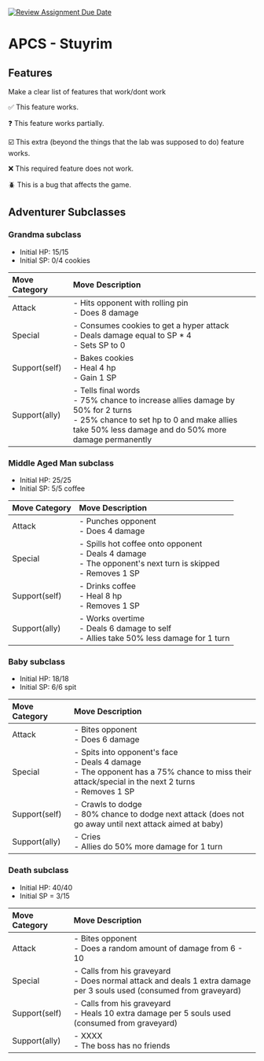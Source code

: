 [![Review Assignment Due Date](https://classroom.github.com/assets/deadline-readme-button-22041afd0340ce965d47ae6ef1cefeee28c7c493a6346c4f15d667ab976d596c.svg)](https://classroom.github.com/a/KprAwj1n)
# APCS - Stuyrim

## Features

Make a clear list of features that work/dont work

:white_check_mark: This feature works.

:question: This feature works partially.

:ballot_box_with_check: This extra (beyond the things that the lab was supposed to do) feature works.

:x: This required feature does not work.

:beetle: This is a bug that affects the game.


## Adventurer Subclasses

### Grandma subclass
 - Initial HP: 15/15
 - Initial SP: 0/4 cookies

| Move Category | Move Description                                                                                                                                                                 |
| :------------ | :------------------------------------------------------------------------------------------------------------------------------------------------------------------------------- |
| Attack        | - Hits opponent with rolling pin <br />- Does 8 damage                                                                                                                           |
| Special       | - Consumes cookies to get a hyper attack <br />- Deals damage equal to SP * 4 <br />- Sets SP to 0                                                                               |
| Support(self) | - Bakes cookies <br />- Heal 4 hp <br />- Gain 1 SP                                                                                                                              |
| Support(ally) | - Tells final words <br />- 75% chance to increase allies damage by 50% for 2 turns <br />- 25% chance to set hp to 0 and make allies take 50% less damage and do 50% more damage permanently |

### Middle Aged Man subclass
- Initial HP: 25/25
- Initial SP: 5/5 coffee

| Move Category | Move Description                                                                                                                                                     |
| :------------ | :------------------------------------------------------------------------------------------------------------------------------------------------------------------- |
| Attack        | - Punches opponent <br />- Does 4 damage                                                                                                                             |
| Special       | - Spills hot coffee onto opponent <br />- Deals 4 damage <br />- The opponent's next turn is skipped <br />- Removes 1 SP                                            |
| Support(self) | - Drinks coffee <br />- Heal 8 hp <br />- Removes 1 SP                                                                                                               |
| Support(ally) | - Works overtime <br />- Deals 6 damage to self <br />- Allies take 50% less damage for 1 turn                                                                       |

### Baby subclass
- Initial HP: 18/18
- Initial SP: 6/6 spit

| Move Category | Move Description                                                                                                                                                     |
| :------------ | :------------------------------------------------------------------------------------------------------------------------------------------------------------------- |
| Attack        | - Bites opponent <br />- Does 6 damage                                                                                                                               |
| Special       | - Spits into opponent's face <br />- Deals 4 damage <br />- The opponent has a 75% chance to miss their attack/special in the next 2 turns <br />- Removes 1 SP      |
| Support(self) | - Crawls to dodge <br />- 80% chance to dodge next attack (does not go away until next attack aimed at baby)                                                         |
| Support(ally) | - Cries <br />- Allies do 50% more damage for 1 turn                                                                                                                 |

### Death subclass
- Initial HP: 40/40
- Initial SP = 3/15

| Move Category | Move Description                                                                                                                                                     |
| :------------ | :------------------------------------------------------------------------------------------------------------------------------------------------------------------- |
| Attack        | - Bites opponent <br />- Does a random amount of damage from 6 - 10                                                                                                  |
| Special       | - Calls from his graveyard <br />- Does normal attack and deals 1 extra damage per 3 souls used (consumed from graveyard) <br />                                     |
| Support(self) | - Calls from his graveyard <br />- Heals 10 extra damage per 5 souls used (consumed from graveyard) <br />                                                           |
| Support(ally) | - XXXX <br />- The boss has no friends                                                                                                                               |
